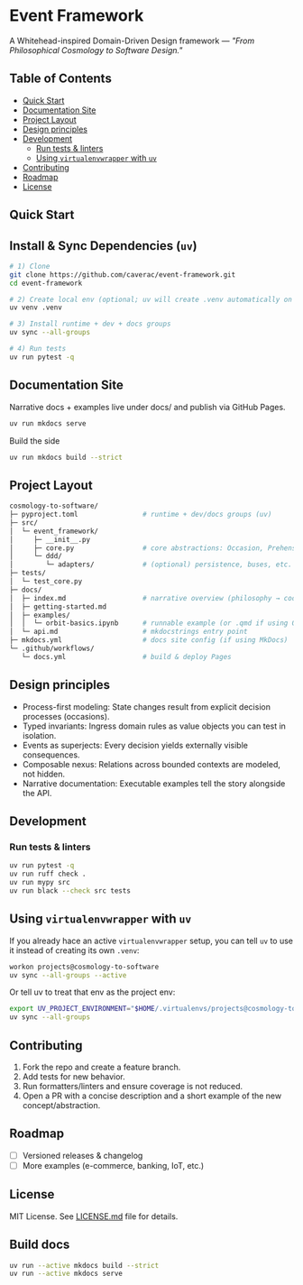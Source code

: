 # Event Framework

A Whitehead-inspired Domain-Driven Design framework — *"From Philosophical Cosmology to Software Design."*

## Table of Contents

- [Quick Start](#quick-start)
- [Documentation Site](#documentation-site)
- [Project Layout](#project-layout)
- [Design principles](#design-principles)
- [Development](#development)
  - [Run tests & linters](#run-tests--linters)
  - [Using `virtualenvwrapper` with `uv`](#using-virtualenvwrapper-with-uv)
- [Contributing](#contributing)
- [Roadmap](#roadmap)
- [License](#license)



## Quick Start

## Install & Sync Dependencies (`uv`)

```bash
# 1) Clone
git clone https://github.com/caverac/event-framework.git
cd event-framework

# 2) Create local env (optional; uv will create .venv automatically on sync)
uv venv .venv

# 3) Install runtime + dev + docs groups
uv sync --all-groups

# 4) Run tests
uv run pytest -q
```


## Documentation Site
Narrative docs + examples live under docs/ and publish via GitHub Pages.

```bash
uv run mkdocs serve
```

Build the side

```bash
uv run mkdocs build --strict
```

## Project Layout

```bash
cosmology-to-software/
├─ pyproject.toml                # runtime + dev/docs groups (uv)
├─ src/
│  └─ event_framework/
│     ├─ __init__.py
│     ├─ core.py                 # core abstractions: Occasion, Prehension, Decision, Invariants, Event
│     └─ ddd/
│        └─ adapters/            # (optional) persistence, buses, etc.
├─ tests/
│  └─ test_core.py
├─ docs/
│  ├─ index.md                   # narrative overview (philosophy → code)
│  ├─ getting-started.md
│  ├─ examples/
│  │  └─ orbit-basics.ipynb      # runnable example (or .qmd if using Quarto)
│  └─ api.md                     # mkdocstrings entry point
├─ mkdocs.yml                    # docs site config (if using MkDocs)
└─ .github/workflows/
   └─ docs.yml                   # build & deploy Pages
```

## Design principles
- Process-first modeling: State changes result from explicit decision processes (occasions).
- Typed invariants: Ingress domain rules as value objects you can test in isolation.
- Events as superjects: Every decision yields externally visible consequences.
- Composable nexus: Relations across bounded contexts are modeled, not hidden.
- Narrative documentation: Executable examples tell the story alongside the API.

## Development

### Run tests & linters

```bash
uv run pytest -q
uv run ruff check .
uv run mypy src
uv run black --check src tests
```

## Using `virtualenvwrapper` with `uv`

If you already hace an active `virtualenvwrapper` setup, you can tell `uv` to use it instead of creating its own `.venv`:

```bash
workon projects@cosmology-to-software
uv sync --all-groups --active
```

Or tell uv to treat that env as the project env:

```bash
export UV_PROJECT_ENVIRONMENT="$HOME/.virtualenvs/projects@cosmology-to-software"
uv sync --all-groups
```

## Contributing
1. Fork the repo and create a feature branch.
2. Add tests for new behavior.
2. Run formatters/linters and ensure coverage is not reduced.
3. Open a PR with a concise description and a short example of the new concept/abstraction.

## Roadmap
- [ ] Versioned releases & changelog
- [ ] More examples (e-commerce, banking, IoT, etc.)

## License
MIT License. See [LICENSE.md](LICENSE.md) file for details.

## Build docs
```bash
uv run --active mkdocs build --strict
uv run --active mkdocs serve
``` 